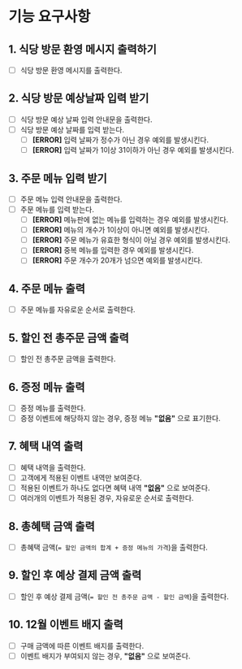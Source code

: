 # 기능 요구사항
## 1. 식당 방문 환영 메시지 출력하기
- [ ] 식당 방문 환영 메시지를 출력한다.
## 2. 식당 방문 예상날짜 입력 받기
- [ ] 식당 방문 예상 날짜 입력 안내문을 출력한다.
- [ ] 식당 방문 예상 날짜를 입력 받는다.
  - [ ] **[ERROR]** 입력 날짜가 정수가 아닌 경우 예외를 발생시킨다.
  - [ ] **[ERROR]** 입력 날짜가 1이상 31이하가 아닌 경우 예외를 발생시킨다.
## 3. 주문 메뉴 입력 받기
- [ ] 주문 메뉴 입력 안내문을 출력한다.
- [ ] 주문 메뉴를 입력 받는다.
  - [ ] **[ERROR]** 메뉴판에 없는 메뉴를 입력하는 경우 예외를 발생시킨다. 
  - [ ] **[ERROR]** 메뉴의 개수가 1이상이 아니면 예외를 발생시킨다.
  - [ ] **[ERROR]** 주문 메뉴가 유효한 형식이 아닐 경우 예외를 발생시킨다.
  - [ ] **[ERROR]** 중복 메뉴를 입력한 경우 예외를 발생시킨다.
  - [ ] **[ERROR]** 주문 개수가 20개가 넘으면 예외를 발생시킨다.
## 4. 주문 메뉴 출력
- [ ] 주문 메뉴를 자유로운 순서로 출력한다.
## 5. 할인 전 총주문 금액 출력
- [ ] 할인 전 총주문 금액을 출력한다.
## 6. 증정 메뉴 출력
- [ ] 증정 메뉴를 출력한다.
- [ ] 증정 이벤트에 해당하지 않는 경우, 증정 메뉴 **"없음"** 으로 표기한다.
## 7. 혜택 내역 출력
- [ ] 혜택 내역을 출력한다.
- [ ] 고객에게 적용된 이벤트 내역만 보여준다.
- [ ] 적용된 이벤트가 하나도 없다면 혜택 내역 **"없음"** 으로 보여준다.
- [ ] 여러개의 이벤트가 적용된 경우, 자유로운 순서로 출력한다.
## 8. 총혜택 금액 출력
- [ ] 총혜택 금액(`= 할인 금액의 합계 + 증정 메뉴의 가격`)을 출력한다.
## 9. 할인 후 예상 결제 금액 출력
- [ ] 할인 후 예상 결제 금액(`= 할인 전 총주문 금액 - 할인 금액`)을 출력한다.
## 10. 12월 이벤트 배지 출력
- [ ] 구매 금액에 따른 이벤트 배지를 출력한다.
- [ ] 이벤트 배지가 부여되지 않는 경우, **"없음"** 으로 보여준다.
